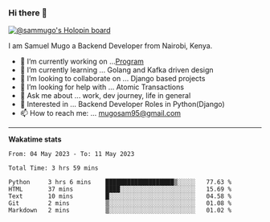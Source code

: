 ### Hi there 👋

[![@sammugo's Holopin board](https://holopin.me/sammugo)](https://holopin.io/@sammugo)

I am Samuel Mugo a Backend Developer from Nairobi, Kenya.

<!--
**sam-mugo/sam-mugo** is a ✨ _special_ ✨ repository because its `README.md` (this file) appears on your GitHub profile.
-->



- 🔭 I’m currently working on ...[Program](https://github.com/sam-mugo/program)
- 🌱 I’m currently learning ... Golang and Kafka driven design
- 👯 I’m looking to collaborate on ... Django based projects
- 🤔 I’m looking for help with ... Atomic Transactions
- 💬 Ask me about ... work, dev journey, life in general
- 💼 Interested in ... Backend Developer Roles in Python(Django) 
- 📫 How to reach me: ... [mugosam95@gmail.com](mailto:mugosam95@gmail.com)

-------
**Wakatime stats**
<!--START_SECTION:waka-->

```text
From: 04 May 2023 - To: 11 May 2023

Total Time: 3 hrs 59 mins

Python     3 hrs 6 mins    ███████████████████▒░░░░░   77.63 %
HTML       37 mins         ████░░░░░░░░░░░░░░░░░░░░░   15.69 %
Text       10 mins         █░░░░░░░░░░░░░░░░░░░░░░░░   04.58 %
Git        2 mins          ▒░░░░░░░░░░░░░░░░░░░░░░░░   01.08 %
Markdown   2 mins          ▒░░░░░░░░░░░░░░░░░░░░░░░░   01.02 %
```

<!--END_SECTION:waka-->





